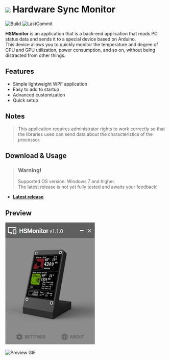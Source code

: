 # [<img src=".assets/favicon.ico" width="40"/>](.assets/favicon.ico) Hardware Sync Monitor

![Build](https://img.shields.io/github/v/release/TTLC198/HSMonitor)
![LastCommit](https://img.shields.io/github/last-commit/TTLC198/HSMonitor)

**HSMonitor** is an application that is a back-end application that reads PC status data and sends it to a special device based on Arduino. \
This device allows you to quickly monitor the temperature and degree of CPU and GPU utilization, power consumption, and so on, without being distracted from other things.

## Features

- Simple lightweight WPF application
- Easy to add to startup
- Advanced customization
- Quick setup

## Notes

> This application requires administrator rights to work correctly so that the libraries used can send data about the characteristics of the processor.

## Download & Usage

> ### **Warning!**
> Supported OS version: Windows 7 and higher. \
> The latest release is not yet fully tested and awaits your feedback!

- [**Latest release**](https://github.com/TTLC198/HSMonitor/releases)

## Preview

![Preview GIF](.assets/Preview_v1_1_0.gif)

![Preview GIF](.assets/Preview_IRL.gif)